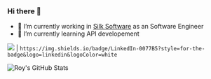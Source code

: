 ### Hi there 👋

- 🔭 I’m currently working in [Silk Software](https://www.silksoftware.com/) as an Software Engineer
- 🌱 I’m currently learning API developement

<img src="https://img.shields.io/badge/LinkedIn-0077B5?style=for-the-badge&logo=linkedin&logoColor=white" /> | `https://img.shields.io/badge/LinkedIn-0077B5?style=for-the-badge&logo=linkedin&logoColor=white`
              
![Roy's GitHub Stats](https://github-readme-stats.vercel.app/api?username=RoyGRT)

<!--
**RoyGRT/RoyGRT** is a ✨ _special_ ✨ repository because its `README.md` (this file) appears on your GitHub profile.

Here are some ideas to get you started:



-->
